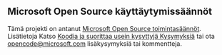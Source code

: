 ## <a name="microsoft-open-source-code-of-conduct"></a>Microsoft Open Source käyttäytymissäännöt
Tämä projekti on antanut [Microsoft Open Source toimintasäännöt](https://opensource.microsoft.com/codeofconduct/). Lisätietoja Katso [Koodia ja suorittaa usein kysyttyjä Kysymyksiä](https://opensource.microsoft.com/codeofconduct/faq/) tai ota [opencode@microsoft.com](mailto:opencode@microsoft.com) lisäkysymyksiä tai kommentteja.